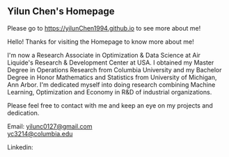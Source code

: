 ## Yilun Chen's Homepage

Please go to https://yilunChen1994.github.io to see more about me!


Hello! Thanks for visiting the Homepage to know more about me!

I'm now a Research Associate in Optimization & Data Science at Air Liquide's Research & Development Center at USA. I obtained my Master Degree in Operations Research from Columbia University and my Bachelor Degree in Honor Mathematics and Statistics from University of Michigan, Ann Arbor. I'm dedicated myself into doing research combining Machine Learning, Optimization and Economy in R&D of industrial organizations.



 Please feel free to contact with me and keep an eye on my projects and dedication.


 Email: yilunc0127@gmail.com  
        yc3214@columbia.edu

 Linkedin:
